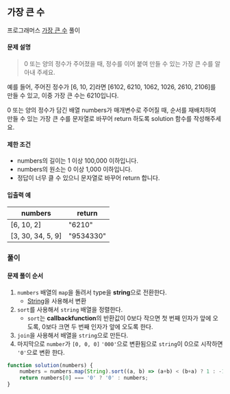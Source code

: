 ## 가장 큰 수

프로그래머스 [가장 큰 수](https://school.programmers.co.kr/learn/courses/30/lessons/42746) 풀이

#### 문제 설명
> 0 또는 양의 정수가 주어졌을 때, 정수를 이어 붙여 만들 수 있는 가장 큰 수를 알아내 주세요.

예를 들어, 주어진 정수가 [6, 10, 2]라면 [6102, 6210, 1062, 1026, 2610, 2106]를 만들 수 있고, 이중 가장 큰 수는 6210입니다.

0 또는 양의 정수가 담긴 배열 numbers가 매개변수로 주어질 때, 순서를 재배치하여 만들 수 있는 가장 큰 수를 문자열로 바꾸어 return 하도록 solution 함수를 작성해주세요.

#### 제한 조건
- numbers의 길이는 1 이상 100,000 이하입니다.
- numbers의 원소는 0 이상 1,000 이하입니다.
- 정답이 너무 클 수 있으니 문자열로 바꾸어 return 합니다.

#### 입출력 예
|numbers|return|
|--|--|
|[6, 10, 2]|"6210"|
|[3, 30, 34, 5, 9]|"9534330"|

### 풀이

#### 문제 풀이 순서
1. `numbers` 배열의 `map`을 돌려서 type을 **string**으로 전환한다.
    - [String](https://developer.mozilla.org/ko/docs/Web/JavaScript/Reference/Global_Objects/String)을 사용해서 변환
2. `sort`를 사용해서 `string` 배열을 정렬한다.
    - `sort`는 **callbackfunction**의 반환값이 0보다 작으면 첫 번째 인자가 앞에 오도록, 0보다 크면 두 번째 인자가 앞에 오도록 한다.
3. `join`을 사용해서 배열을 `string`으로 만든다.
4. 마지막으로 `number`가 `[0, 0, 0]` `'000'`으로 변환됨으로 `string`이 0으로 시작하면 `'0'`으로 변환 한다.


```js
function solution(numbers) {
    numbers = numbers.map(String).sort((a, b) => (a+b) < (b+a) ? 1 : -1).join('');
    return numbers[0] === '0' ? '0' : numbers;
}
```